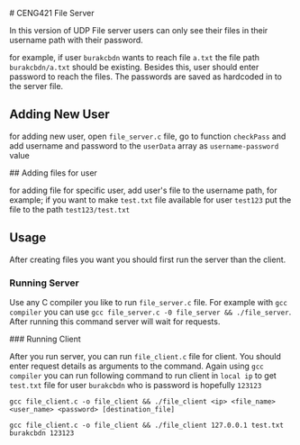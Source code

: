 # CENG421 File Server

In this version of UDP File server users can only see their files in their username path with their password.

for example, if user `burakcbdn` wants to reach file `a.txt` the file path `burakcbdn/a.txt` should be existing. Besides this, user should enter password to reach the files. The passwords are saved as hardcoded in to the server file.

## Adding New User

for adding new user, open `file_server.c` file, go to function `checkPass` and add username and password to the `userData` array as `username-password` value

## Adding files for user

for adding file for specific user, add user's file to the username path, for example; if you want to make `test.txt` file available for user `test123` put the file to the path `test123/test.txt`

## Usage

After creating files you want you should first run the server than the client.

### Running Server

Use any C compiler you like to run `file_server.c` file. For example with `gcc compiler` you can use `gcc file_server.c -0 file_server && ./file_server`. After running this command server will wait for requests.

### Running Client

After you run server, you can run `file_client.c` file for client. You should enter request details as arguments to the command. Again using `gcc compiler` you can run following command to run client in `local ip` to get `test.txt` file for user `burakcbdn` who is password is hopefully `123123` 

`gcc file_client.c -o file_client && ./file_client <ip> <file_name> <user_name> <password> [destination_file]`

`gcc file_client.c -o file_client && ./file_client 127.0.0.1 test.txt burakcbdn 123123`



